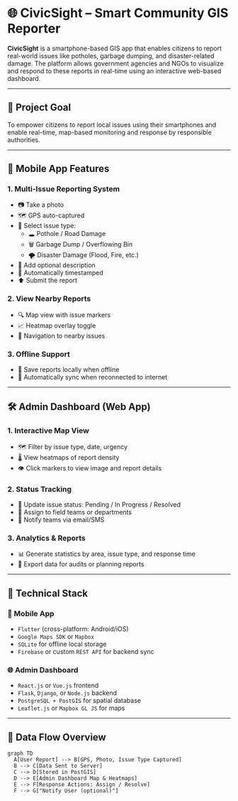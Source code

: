 # 🌐 CivicSight – Smart Community GIS Reporter

**CivicSight** is a smartphone-based GIS app that enables citizens to report real-world issues like potholes, garbage dumping, and disaster-related damage. The platform allows government agencies and NGOs to visualize and respond to these reports in real-time using an interactive web-based dashboard.

---

## 🎯 Project Goal

To empower citizens to report local issues using their smartphones and enable real-time, map-based monitoring and response by responsible authorities.

---

## 📱 Mobile App Features

### 1. Multi-Issue Reporting System
- 📷 Take a photo
- 🗺️ GPS auto-captured
- 🧾 Select issue type:
  - 🕳️ Pothole / Road Damage  
  - 🗑️ Garbage Dump / Overflowing Bin  
  - 🌪️ Disaster Damage (Flood, Fire, etc.)
- 📝 Add optional description
- 📅 Automatically timestamped
- ⬆️ Submit the report

### 2. View Nearby Reports
- 🔍 Map view with issue markers
- 📈 Heatmap overlay toggle
- 🧭 Navigation to nearby issues

### 3. Offline Support
- 💾 Save reports locally when offline
- 🔄 Automatically sync when reconnected to internet

---

## 🛠️ Admin Dashboard (Web App)

### 1. Interactive Map View
- 🗺️ Filter by issue type, date, urgency
- 🌡️ View heatmaps of report density
- 👁️ Click markers to view image and report details

### 2. Status Tracking
- 🚦 Update issue status: Pending / In Progress / Resolved
- 👷 Assign to field teams or departments
- 📩 Notify teams via email/SMS

### 3. Analytics & Reports
- 📊 Generate statistics by area, issue type, and response time
- 📁 Export data for audits or planning reports

---

## 🧰 Technical Stack

### 📱 Mobile App
- `Flutter` (cross-platform: Android/iOS)
- `Google Maps SDK` or `Mapbox`
- `SQLite` for offline local storage
- `Firebase` or custom `REST API` for backend sync

### 🌐 Admin Dashboard
- `React.js` or `Vue.js` frontend
- `Flask`, `Django`, or `Node.js` backend
- `PostgreSQL + PostGIS` for spatial database
- `Leaflet.js` or `Mapbox GL JS` for maps

---

## 📡 Data Flow Overview

```mermaid
graph TD
  A[User Report] --> B[GPS, Photo, Issue Type Captured]
  B --> C[Data Sent to Server]
  C --> D[Stored in PostGIS]
  D --> E[Admin Dashboard Map & Heatmaps]
  E --> F[Response Actions: Assign / Resolve]
  F --> G["Notify User (optional)"]

